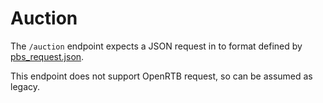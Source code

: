 # Auction

The `/auction` endpoint expects a JSON request in to format defined by
[pbs_request.json](../../src/main/resources/static/pbs_request.json).

This endpoint does not support OpenRTB request, so can be assumed as legacy.
